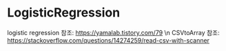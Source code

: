 # LogisticRegression
logistic regression 참조: https://yamalab.tistory.com/79
\n
CSVtoArray 참조: https://stackoverflow.com/questions/14274259/read-csv-with-scanner
